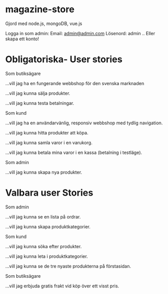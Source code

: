 # magazine-store
Gjord med node.js, mongoDB, vue.js

Logga in som admin: 
Email: admin@admin.com
Lösenord: admin
.. Eller skapa ett konto!

# Obligatoriska- User stories

Som butiksägare

…vill jag ha en fungerande webbshop för den svenska marknaden

…vill jag kunna sälja produkter.

…vill jag kunna testa betalningar.

Som kund

…vill jag ha en användarvänlig, responsiv webbshop med tydlig navigation.

…vill jag kunna hitta produkter att köpa.

…vill jag kunna samla varor i en varukorg.

…vill jag kunna betala mina varor i en kassa (betalning i testläge).

Som admin 

…vill jag kunna skapa nya produkter.

# Valbara user Stories
Som admin

…vill jag kunna se en lista på ordrar.

…vill jag kunna skapa produktkategorier.

Som kund 

…vill jag kunna söka efter produkter.

…vill jag kunna leta i produktkategorier.

…vill jag kunna se de tre nyaste produkterna på förstasidan.

Som butiksägare 

…vill jag erbjuda gratis frakt vid köp över ett visst pris.


